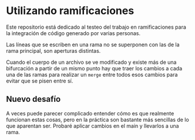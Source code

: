 # Utilizando ramificaciones

Este repositorio está dedicado al testeo del trabajo en ramificaciones para la integración de código generado por varias personas.

Las líneas que se escriben en una rama no se superponen con las de la rama principal, son aperturas distintas.

Cuando el cuerpo de un archivo se ve modificado y existe más de una bifurcación a partir de un mismo punto hay que traer los cambios a cada una de las ramas para realizar un `merge` entre todos esos cambios para evitar que se pisen entre sí.

## Nuevo desafío

A veces puede parecer complicado entender cómo es que realmente funcionan estas cosas, pero en la práctica son bastante más sencillas de lo que aparentan ser. Probaré aplicar cambios en el main y llevarlos a una rama.
